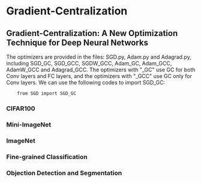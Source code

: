 # Gradient-Centralization

## Gradient-Centralization: A New Optimization Technique for Deep Neural Networks

The optimizers are provided in the files: SGD.py, Adam.py and Adagrad.py, including SGD_GC, SGD_GCC, SGDW_GCC, Adam_GC, Adam_GCC, AdamW_GCC and Adagrad_GCC. The optimizers with "_GC" use GC for both Conv layers and FC layers, and the optimizers with "_GCC" use GC only for Conv layers. We can use the following codes to import SGD_GC:

        from SGD import SGD_GC  

### CIFAR100

### Mini-ImageNet

### ImageNet

### Fine-grained Classification

### Objection Detection and Segmentation





